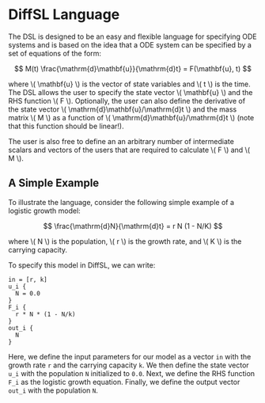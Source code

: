 # DiffSL Language

The DSL is designed to be an easy and flexible language for specifying
ODE systems and is based on the idea that a ODE system can be specified by a set
of equations of the form:

$$
M(t) \frac{\mathrm{d}\mathbf{u}}{\mathrm{d}t} = F(\mathbf{u}, t)
$$

where \\( \mathbf{u} \\) is the vector of state variables and \\( t \\) is the time. The DSL
allows the user to specify the state vector \\( \mathbf{u} \\) and the RHS function \\( F \\).
Optionally, the user can also define the derivative of the state vector \\( \mathrm{d}\mathbf{u}/\mathrm{d}t \\)
and the mass matrix \\( M \\) as a function of \\( \mathrm{d}\mathbf{u}/\mathrm{d}t \\) (note that this function should be linear!).

The user is also free to define an an arbitrary number of intermediate
scalars and vectors of the users that are required to calculate \\( F \\) and \\( M \\).

## A Simple Example

To illustrate the language, consider the following simple example of a logistic growth model:

$$
\frac{\mathrm{d}N}{\mathrm{d}t} = r N (1 - N/K)
$$

where \\( N \\) is the population, \\( r \\) is the growth rate, and \\( K \\) is the carrying capacity.

To specify this model in DiffSL, we can write:

```
in = [r, k]
u_i {
  N = 0.0
}
F_i {
  r * N * (1 - N/k)
}
out_i {
  N
}
```

Here, we define the input parameters for our model as a vector `in` with the growth rate `r` and the carrying capacity `k`. We then define the state vector `u_i` with the population `N` initialized to `0.0`. Next, we define the RHS function `F_i` as the logistic growth equation. Finally, we define the output vector `out_i` with the population `N`.



